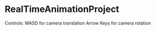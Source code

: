 # RealTimeAnimationProject

Controls: WASD for camera translation
          Arrow Keys for camera rotation
          
